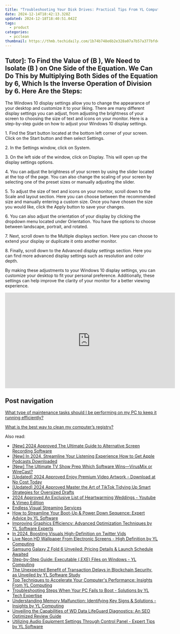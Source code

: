 ```yaml
---
title: "Troubleshooting Your Disk Drives: Practical Tips From YL Computing Experts"
date: 2024-12-14T18:42:13.328Z
updated: 2024-12-18T18:40:51.042Z
tags:
  - product
categories:
  - pcclean
thumbnail: https://thmb.techidaily.com/1b74b748e6b2e328a07a7b57a377bfde7d1cf69849bc4b8a8c3c123bbebb43d1.jpg
---
```


## Tutor]: To Find the Value of \(B \), We Need to Isolate \(B \) on One Side of the Equation. We Can Do This by Multiplying Both Sides of the Equation by 6, Which Is the Inverse Operation of Division by 6. Here Are the Steps:

The Windows 10 display settings allow you to change the appearance of your desktop and customize it to your liking. There are many different display settings you can adjust, from adjusting the brightness of your screen to choosing the size of text and icons on your monitor. Here is a step-by-step guide on how to adjust your Windows 10 display settings. 

1\. Find the Start button located at the bottom left corner of your screen. Click on the Start button and then select Settings.

2\. In the Settings window, click on System.

3\. On the left side of the window, click on Display. This will open up the display settings options. 

4\. You can adjust the brightness of your screen by using the slider located at the top of the page. You can also change the scaling of your screen by selecting one of the preset sizes or manually adjusting the slider.

5\. To adjust the size of text and icons on your monitor, scroll down to the Scale and layout section. Here you can choose between the recommended size and manually entering a custom size. Once you have chosen the size you would like, click the Apply button to save your changes.

6\. You can also adjust the orientation of your display by clicking the dropdown menu located under Orientation. You have the options to choose between landscape, portrait, and rotated.

7\. Next, scroll down to the Multiple displays section. Here you can choose to extend your display or duplicate it onto another monitor.

8\. Finally, scroll down to the Advanced display settings section. Here you can find more advanced display settings such as resolution and color depth. 

By making these adjustments to your Windows 10 display settings, you can customize your desktop to fit your personal preference. Additionally, these settings can help improve the clarity of your monitor for a better viewing experience.

<!-- affiliate ads begin -->
<iframe width="560" height="315" src="https://www.youtube.com/embed/it8VkxDUdAc?si=ef6VZWR7kW4P9ikh" title="YouTube video player" frameborder="0" allow="accelerometer; autoplay; clipboard-write; encrypted-media; gyroscope; picture-in-picture; web-share" referrerpolicy="strict-origin-when-cross-origin" allowfullscreen></iframe>
<!-- affiliate ads end -->

## Post navigation

[What type of maintenance tasks should I be performing on my PC to keep it running efficiently?](https://tools.techidaily.com/pcclean/products/)

[What is the best way to clean my computer’s registry?](https://tools.techidaily.com/pcclean/products/)

<ins class="adsbygoogle"
     style="display:block"
     data-ad-format="autorelaxed"
     data-ad-client="ca-pub-7571918770474297"
     data-ad-slot="1223367746"></ins>

<ins class="adsbygoogle"
     style="display:block"
     data-ad-client="ca-pub-7571918770474297"
     data-ad-slot="8358498916"
     data-ad-format="auto"
     data-full-width-responsive="true"></ins>

<span class="atpl-alsoreadstyle">Also read:</span>
<div><ul>
<li><a href="https://on-screen-recording.techidaily.com/new-2024-approved-the-ultimate-guide-to-alternative-screen-recording-software/"><u>[New] 2024 Approved The Ultimate Guide to Alternative Screen Recording Software</u></a></li>
<li><a href="https://fox-hovers.techidaily.com/new-in-2024-streamline-your-listening-experience-how-to-get-apple-podcasts-downloaded/"><u>[New] In 2024, Streamline Your Listening Experience How to Get Apple Podcasts Downloaded</u></a></li>
<li><a href="https://article-posts.techidaily.com/new-the-ultimate-tv-show-prep-which-software-winsvirusmix-or-wirecast/"><u>[New] The Ultimate TV Show Prep Which Software Wins—VirusMix or WireCast?</u></a></li>
<li><a href="https://facebook-video-footage.techidaily.com/updated-2024-approved-enjoy-premium-video-artwork-download-at-no-cost-today/"><u>[Updated] 2024 Approved Enjoy Premium Video Artwork - Download at No Cost Today</u></a></li>
<li><a href="https://fox-http.techidaily.com/updated-2024-approved-master-the-art-of-tiktok-tidying-up-smart-strategies-for-oversized-drafts/"><u>[Updated] 2024 Approved Master the Art of TikTok Tidying Up Smart Strategies for Oversized Drafts</u></a></li>
<li><a href="https://youtube-sure.techidaily.com/approved-an-exclusive-list-of-heartwarming-weddings-youtube-and-vimeo-edition/"><u>2024 Approved An Exclusive List of Heartwarming Weddings - Youtube & Vimeo Edition</u></a></li>
<li><a href="https://screen-capture.techidaily.com/endless-visual-streaming-services/"><u>Endless Visual Streaming Services</u></a></li>
<li><a href="https://discover-bits.techidaily.com/how-to-streamline-your-boot-up-and-power-down-sequence-expert-advice-by-yl-software/"><u>How to Streamline Your Boot-Up & Power Down Sequence: Expert Advice by YL Software</u></a></li>
<li><a href="https://discover-bits.techidaily.com/improving-graphics-efficiency-advanced-optimization-techniques-by-yl-software-experts/"><u>Improving Graphics Efficiency: Advanced Optimization Techniques by YL Software Experts</u></a></li>
<li><a href="https://twitter-clips.techidaily.com/in-2024-boosting-visuals-high-definition-on-twitter-vids/"><u>In 2024, Boosting Visuals High-Definition on Twitter Vids</u></a></li>
<li><a href="https://discover-bits.techidaily.com/live-neon-hd-wallpaper-from-electronic-screens-high-definition-by-yl-computing/"><u>Live Neon HD Wallpaper From Electronic Screens - High Definition by YL Computing</u></a></li>
<li><a href="https://technical-tips.techidaily.com/samsung-galaxy-z-fold-6-unveiled-pricing-details-and-launch-schedule-awaited/"><u>Samsung Galaxy Z Fold 6 Unveiled: Pricing Details & Launch Schedule Awaited</u></a></li>
<li><a href="https://discover-bits.techidaily.com/step-by-step-guide-executable-exe-files-on-windows-yl-computing/"><u>Step-by-Step Guide: Executable (.EXE) Files on Windows - YL Computing</u></a></li>
<li><a href="https://discover-bits.techidaily.com/the-unexpected-benefit-of-transaction-delays-in-blockchain-security-as-unveiled-by-yl-software-study/"><u>The Unexpected Benefit of Transaction Delays in Blockchain Security, as Unveiled by YL Software Study</u></a></li>
<li><a href="https://discover-bits.techidaily.com/top-techniques-to-accelerate-your-computers-performance-insights-from-yl-computing/"><u>Top Techniques to Accelerate Your Computer's Performance: Insights From YL Computing</u></a></li>
<li><a href="https://discover-bits.techidaily.com/troubleshooting-steps-when-your-pc-fails-to-boot-solutions-by-yl-tech-expertise/"><u>Troubleshooting Steps When Your PC Fails to Boot - Solutions by YL Tech Expertise</u></a></li>
<li><a href="https://discover-bits.techidaily.com/understanding-memory-malfunction-identifying-key-signs-and-solutions-insights-by-yl-computing/"><u>Understanding Memory Malfunction: Identifying Key Signs & Solutions - Insights by YL Computing</u></a></li>
<li><a href="https://tech-recovery.techidaily.com/unveiling-the-capabilities-of-wd-data-lifeguard-diagnostics-an-seo-optimized-review-guide/"><u>Unveiling the Capabilities of WD Data LifeGuard Diagnostics: An SEO Optimized Review Guide</u></a></li>
<li><a href="https://discover-bits.techidaily.com/utilizing-audio-equipment-settings-through-control-panel-expert-tips-by-yl-software/"><u>Utilizing Audio Equipment Settings Through Control Panel - Expert Tips by YL Software</u></a></li>
</ul></div>

